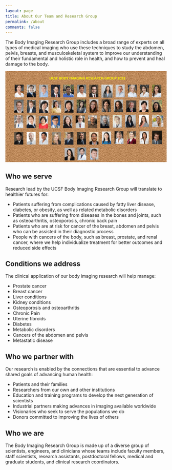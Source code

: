 ```yaml
---
layout: page
title: About Our Team and Research Group
permalink: /about
comments: false
---
```


The Body Imaging Research Group includes a broad range of experts on all types of medical imaging who use these techniques to study the abdomen, pelvis, breasts, and musculoskeletal system to improve our understanding of their fundamental and holistic role in health, and how to prevent and heal damage to the body.

![Members 2022](../assets/images/BodyImaging_Headshots_2022.png)

## Who we serve
Research lead by the UCSF Body Imaging Research Group will translate to healthier futures for:

* Patients suffering from complications caused by fatty liver disease, diabetes, or obesity, as well as related metabolic disorders
* Patients who are suffering from diseases in the bones and joints, such as osteoarthritis, osteoporosis, chronic back pain
* Patients who are at risk for cancer of the breast, abdomen and pelvis who can be assisted in their diagnostic process
* People with cancers of the body, such as breast, prostate, and renal cancer, where we help individualize treatment for better outcomes and reduced side effects

## Conditions we address
The clinical application of our body imaging research will help manage:

* Prostate cancer
* Breast cancer
* Liver conditions
* Kidney conditions
* Osteoporosis and osteoarthritis
* Chronic Pain
* Uterine fibroids
* Diabetes
* Metabolic disorders
* Cancers of the abdomen and pelvis
* Metastatic disease

## Who we partner with
Our research is enabled by the connections that are essential to advance shared goals of advancing human health:

* Patients and their families
* Researchers from our own and other institutions
* Education and training programs to develop the next generation of scientists
* Industrial partners making advances in imaging available worldwide
* Visionaries who seek to serve the populations we do
* Donors committed to improving the lives of others

## Who we are

The Body Imaging Research Group is made up of a diverse group of scientists, engineers, and clinicians whose teams include faculty members, staff scientists, research assistants, postdoctoral fellows, medical and graduate students, and clinical research coordinators.